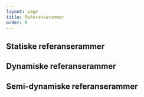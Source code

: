 ```yaml
---
layout: page
title: Referanserammer
order: 8
---
```


## Statiske referanserammer

## Dynamiske referanserammer

## Semi-dynamiske referanserammer
